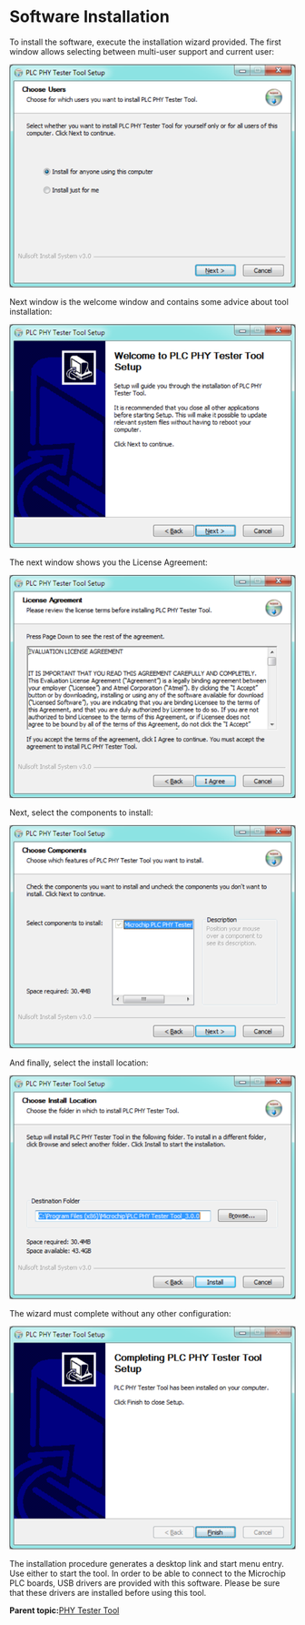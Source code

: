 # Software Installation

To install the software, execute the installation wizard provided. The first window allows selecting between multi-user support and current user:

![](GUID-894B0EDE-4D49-47B0-854C-F5D8DFB2F883-low.png "First Wizard Window")

Next window is the welcome window and contains some advice about tool installation:

![](GUID-9CA30211-6777-4563-84C7-E6A4CA212FA8-low.png "Welcome Window")

The next window shows you the License Agreement:

![](GUID-9F999376-A29C-4777-A563-CEAF70445188-low.png "License Agreement Window")

Next, select the components to install:

![](GUID-2B145446-5A74-4B4F-B6C1-5ABCCCC00FA0-low.png "Select Components")

And finally, select the install location:

![](GUID-1B864175-32A1-4A00-B503-C9EF2FAA0C05-low.png "Select Folder")

The wizard must complete without any other configuration:

![](GUID-A6A167E6-6D40-4525-B0B4-C6DCCF00E0D2-low.png "Installation Completed")

The installation procedure generates a desktop link and start menu entry. Use either to start the tool. In order to be able to connect to the Microchip PLC boards, USB drivers are provided with this software. Please be sure that these drivers are installed before using this tool.

**Parent topic:**[PHY Tester Tool](GUID-86D38A8C-38A8-49D6-AF95-1E62D0A94EF2.md)

